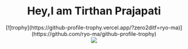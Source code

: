 <div align="center">
  <h1 ><red>Hey,I am Tirthan Prajapati</red></h1>
</div>
<div align="center">
 [![trophy](https://github-profile-trophy.vercel.app/?zero2ditf=ryo-ma)](https://github.com/ryo-ma/github-profile-trophy)
</div>
<div align="center"> 
  <img src="https://github-readme-stats.vercel.app/api?username=zero2ditf&&show_icons=true&title_color=000000&icon_color=8B008B&text_color=black&bg_color=white">
</div>
